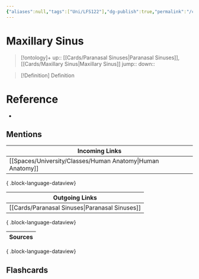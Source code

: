 ```yaml
---
{"aliases":null,"tags":["Uni/LFS122"],"dg-publish":true,"permalink":"/cards/maxillary-sinus/","dgPassFrontmatter":true}
---
```


# Maxillary Sinus

> [!ontology]+
> up:: [[Cards/Paranasal Sinuses\|Paranasal Sinuses]], [[Cards/Maxillary Sinus\|Maxillary Sinus]]
> jump:: 
> down:: 

> [!Definition] Definition

# Reference

- 

## Mentions

| Incoming Links                                                |
| ------------------------------------------------------------- |
| [[Spaces/University/Classes/Human Anatomy\|Human Anatomy]] |

{ .block-language-dataview}

| Outgoing Links                                    |
| ------------------------------------------------- |
| [[Cards/Paranasal Sinuses\|Paranasal Sinuses]] |

{ .block-language-dataview}

| Sources |
| ------- |

{ .block-language-dataview}

## Flashcards